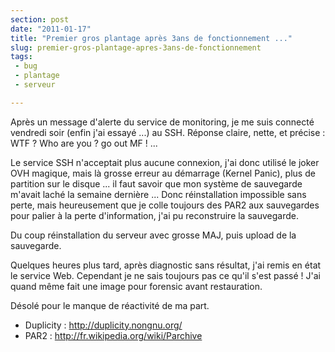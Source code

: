 ```yaml
---
section: post
date: "2011-01-17"
title: "Premier gros plantage après 3ans de fonctionnement ..."
slug: premier-gros-plantage-apres-3ans-de-fonctionnement
tags:
 - bug
 - plantage
 - serveur

---
```


Après un message d'alerte du service de monitoring, je me suis connecté vendredi soir (enfin j'ai essayé ...) au SSH. Réponse claire, nette, et précise : WTF ? Who are you ? go out MF ! ...

Le service SSH n'acceptait plus aucune connexion, j'ai donc utilisé le joker OVH magique, mais là grosse erreur au démarrage (Kernel Panic), plus de partition sur le disque ... il faut savoir que mon système de sauvegarde m'avait laché la semaine dernière ... Donc réinstallation impossible sans perte, mais heureusement que je colle toujours des PAR2 aux sauvegardes pour palier à la perte d'information, j'ai pu reconstruire la sauvegarde.

Du coup réinstallation du serveur avec grosse MAJ, puis upload de la sauvegarde.

Quelques heures plus tard, après diagnostic sans résultat, j'ai remis en état le service Web. Cependant je ne sais toujours pas ce qu'il s'est passé ! J'ai quand même fait une image pour forensic avant restauration.

Désolé pour le manque de réactivité de ma part.

  * Duplicity : http://duplicity.nongnu.org/
  * PAR2 : http://fr.wikipedia.org/wiki/Parchive


